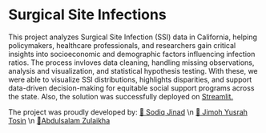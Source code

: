 # Surgical Site Infections

This project analyzes Surgical Site Infection (SSI) data in California, helping policymakers, healthcare professionals, and researchers gain critical insights into socioeconomic and demographic factors influencing infection ratios. The process invloves data cleaning, handling missing observations, analysis and visualization, and statistical hypothesis testing. With these, we were able to visualize SSI distributions, highlights disparities, and support data-driven decision-making for equitable social support programs across the state. Also, the solution was successfully deployed on [Streamlit.](https://surgicalsiteinfections-ubbqvm6x2wioejmdnzwz9x.streamlit.app/)

The project was proudly developed by:
[🔖 Sodiq Jinad](https://linkedincom/in/sodiq-jinad) \n
[🔖 Jimoh Yusrah Tosin](https://bit.ly/3IwwReA) \n
[🔖Abdulsalam Zulaikha](https://www.linkedin.com/in/zulaikhaabdulsalam)
